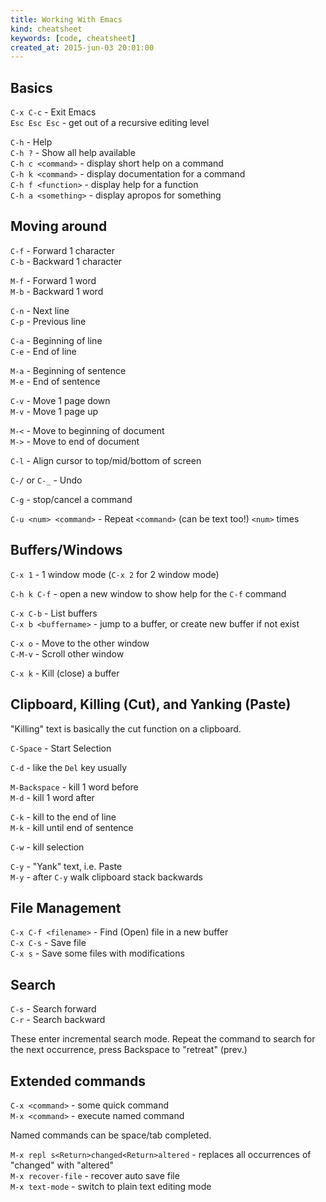 ```yaml
---
title: Working With Emacs
kind: cheatsheet
keywords: [code, cheatsheet]
created_at: 2015-jun-03 20:01:00
---
```


## Basics

`C-x C-c` - Exit Emacs  
`Esc Esc Esc` - get out of a recursive editing level  

`C-h` - Help  
`C-h ?` - Show all help available  
`C-h c <command>` - display short help on a command  
`C-h k <command>` - display documentation for a command  
`C-h f <function>` - display help for a function  
`C-h a <something>` - display apropos for something  

## Moving around

`C-f` - Forward 1 character  
`C-b` - Backward 1 character  

`M-f` - Forward 1 word  
`M-b` - Backward 1 word  

`C-n` - Next line  
`C-p` - Previous line  

`C-a` - Beginning of line  
`C-e` - End of line  

`M-a` - Beginning of sentence  
`M-e` - End of sentence  

`C-v` - Move 1 page down  
`M-v` - Move 1 page up  

`M-<` - Move to beginning of document  
`M->` - Move to end of document  

`C-l` - Align cursor to top/mid/bottom of screen  

`C-/` or `C-_` - Undo  

`C-g` - stop/cancel a command  

`C-u <num> <command>` - Repeat `<command>` (can be text too!) `<num>` times  

## Buffers/Windows

`C-x 1` - 1 window mode (`C-x 2` for 2 window mode)  

`C-h k C-f` - open a new window to show help for the `C-f` command  

`C-x C-b` - List buffers  
`C-x b <buffername>` - jump to a buffer, or create new buffer if not exist  

`C-x o` - Move to the other window  
`C-M-v` - Scroll other window  

`C-x k` - Kill (close) a buffer  

## Clipboard, Killing (Cut), and Yanking (Paste)

"Killing" text is basically the cut function on a clipboard.  

`C-Space` - Start Selection  

`C-d` - like the `Del` key usually  

`M-Backspace` - kill 1 word before  
`M-d` - kill 1 word after  

`C-k` - kill to the end of line  
`M-k` - kill until end of sentence  

`C-w` - kill selection  

`C-y` - "Yank" text, i.e. Paste  
`M-y` - after `C-y` walk clipboard stack backwards  

## File Management

`C-x C-f <filename>` - Find (Open) file in a new buffer  
`C-x C-s` - Save file  
`C-x s` - Save some files with modifications  

## Search

`C-s` - Search forward  
`C-r` - Search backward  

These enter incremental search mode. Repeat the command to search for the next occurrence, press Backspace to "retreat" (prev.)

## Extended commands

`C-x <command>` - some quick command  
`M-x <command>` - execute named command  

Named commands can be space/tab completed.  

`M-x repl s<Return>changed<Return>altered` - replaces all occurrences of "changed" with "altered"  
`M-x recover-file` - recover auto save file  
`M-x text-mode` - switch to plain text editing mode
